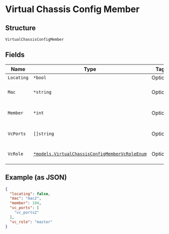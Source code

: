
# Virtual Chassis Config Member

## Structure

`VirtualChassisConfigMember`

## Fields

| Name | Type | Tags | Description |
|  --- | --- | --- | --- |
| `Locating` | `*bool` | Optional | - |
| `Mac` | `*string` | Optional | fpc0, same as the mac of device_id |
| `Member` | `*int` | Optional | to create a preprovisionned virtual chassis |
| `VcPorts` | `[]string` | Optional | **Constraints**: *Unique Items Required* |
| `VcRole` | [`*models.VirtualChassisConfigMemberVcRoleEnum`](../../doc/models/virtual-chassis-config-member-vc-role-enum.md) | Optional | enum: `backup`, `linecard`, `master` |

## Example (as JSON)

```json
{
  "locating": false,
  "mac": "mac2",
  "member": 194,
  "vc_ports": [
    "vc_ports2"
  ],
  "vc_role": "master"
}
```

